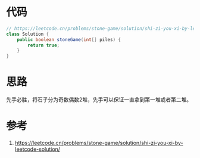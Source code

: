 # 代码

```java
// https://leetcode.cn/problems/stone-game/solution/shi-zi-you-xi-by-leetcode-solution/
class Solution {
    public boolean stoneGame(int[] piles) {
        return true;
    }
}
```



# 思路

先手必胜，将石子分为奇数偶数2堆，先手可以保证一直拿到第一堆或者第二堆。

# 参考

1. https://leetcode.cn/problems/stone-game/solution/shi-zi-you-xi-by-leetcode-solution/